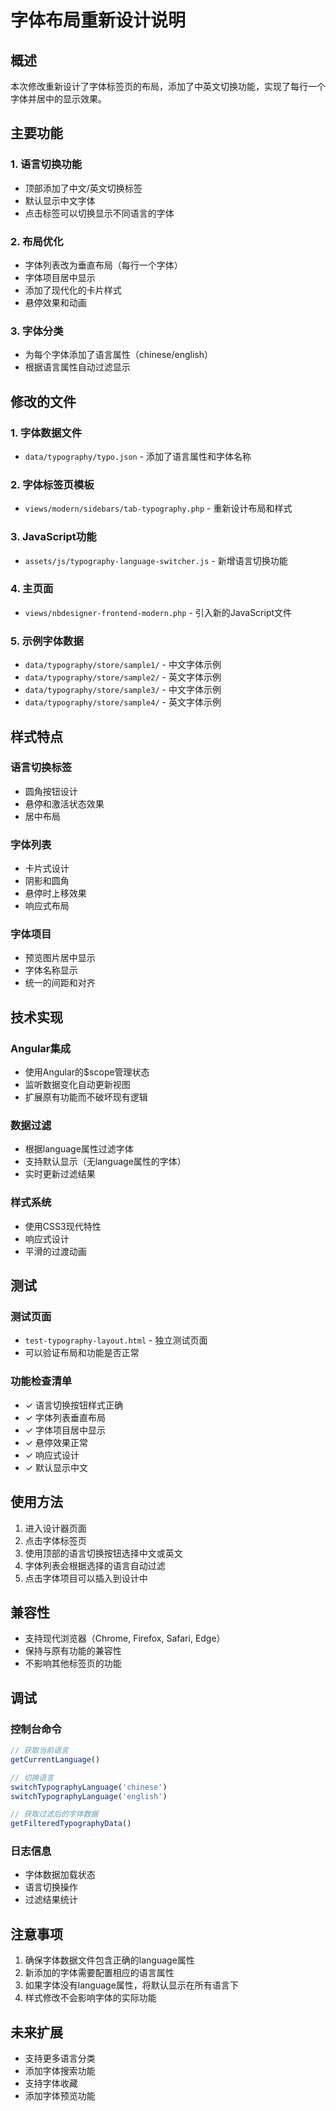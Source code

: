 # 字体布局重新设计说明

## 概述
本次修改重新设计了字体标签页的布局，添加了中英文切换功能，实现了每行一个字体并居中的显示效果。

## 主要功能

### 1. 语言切换功能
- 顶部添加了中文/英文切换标签
- 默认显示中文字体
- 点击标签可以切换显示不同语言的字体

### 2. 布局优化
- 字体列表改为垂直布局（每行一个字体）
- 字体项目居中显示
- 添加了现代化的卡片样式
- 悬停效果和动画

### 3. 字体分类
- 为每个字体添加了语言属性（chinese/english）
- 根据语言属性自动过滤显示

## 修改的文件

### 1. 字体数据文件
- `data/typography/typo.json` - 添加了语言属性和字体名称

### 2. 字体标签页模板
- `views/modern/sidebars/tab-typography.php` - 重新设计布局和样式

### 3. JavaScript功能
- `assets/js/typography-language-switcher.js` - 新增语言切换功能

### 4. 主页面
- `views/nbdesigner-frontend-modern.php` - 引入新的JavaScript文件

### 5. 示例字体数据
- `data/typography/store/sample1/` - 中文字体示例
- `data/typography/store/sample2/` - 英文字体示例
- `data/typography/store/sample3/` - 中文字体示例
- `data/typography/store/sample4/` - 英文字体示例

## 样式特点

### 语言切换标签
- 圆角按钮设计
- 悬停和激活状态效果
- 居中布局

### 字体列表
- 卡片式设计
- 阴影和圆角
- 悬停时上移效果
- 响应式布局

### 字体项目
- 预览图片居中显示
- 字体名称显示
- 统一的间距和对齐

## 技术实现

### Angular集成
- 使用Angular的$scope管理状态
- 监听数据变化自动更新视图
- 扩展原有功能而不破坏现有逻辑

### 数据过滤
- 根据language属性过滤字体
- 支持默认显示（无language属性的字体）
- 实时更新过滤结果

### 样式系统
- 使用CSS3现代特性
- 响应式设计
- 平滑的过渡动画

## 测试

### 测试页面
- `test-typography-layout.html` - 独立测试页面
- 可以验证布局和功能是否正常

### 功能检查清单
- ✓ 语言切换按钮样式正确
- ✓ 字体列表垂直布局
- ✓ 字体项目居中显示
- ✓ 悬停效果正常
- ✓ 响应式设计
- ✓ 默认显示中文

## 使用方法

1. 进入设计器页面
2. 点击字体标签页
3. 使用顶部的语言切换按钮选择中文或英文
4. 字体列表会根据选择的语言自动过滤
5. 点击字体项目可以插入到设计中

## 兼容性

- 支持现代浏览器（Chrome, Firefox, Safari, Edge）
- 保持与原有功能的兼容性
- 不影响其他标签页的功能

## 调试

### 控制台命令
```javascript
// 获取当前语言
getCurrentLanguage()

// 切换语言
switchTypographyLanguage('chinese')
switchTypographyLanguage('english')

// 获取过滤后的字体数据
getFilteredTypographyData()
```

### 日志信息
- 字体数据加载状态
- 语言切换操作
- 过滤结果统计

## 注意事项

1. 确保字体数据文件包含正确的language属性
2. 新添加的字体需要配置相应的语言属性
3. 如果字体没有language属性，将默认显示在所有语言下
4. 样式修改不会影响字体的实际功能

## 未来扩展

- 支持更多语言分类
- 添加字体搜索功能
- 支持字体收藏
- 添加字体预览功能
